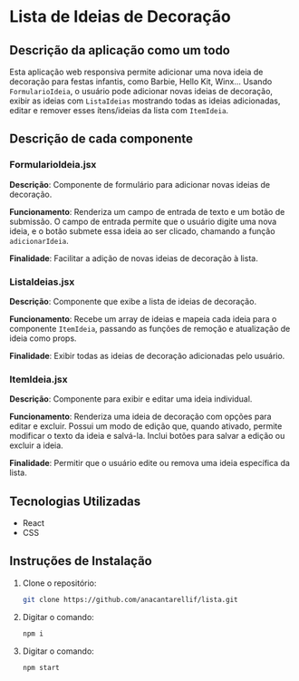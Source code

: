 # Lista de Ideias de Decoração

## Descrição da aplicação como um todo
Esta aplicação web responsiva permite adicionar uma nova ideia de decoração para festas infantis, como Barbie, Hello Kit, Winx... Usando `FormularioIdeia`, o usuário pode adicionar novas ideias de decoração, exibir as ideias com `ListaIdeias` mostrando todas as ideias adicionadas, editar e remover esses ítens/ideias da lista com `ItemIdeia`.

## Descrição de cada componente

### FormularioIdeia.jsx

**Descrição**: Componente de formulário para adicionar novas ideias de decoração.

**Funcionamento**: Renderiza um campo de entrada de texto e um botão de submissão. O campo de entrada permite que o usuário digite uma nova ideia, e o botão submete essa ideia ao ser clicado, chamando a função `adicionarIdeia`.

**Finalidade**: Facilitar a adição de novas ideias de decoração à lista.

### ListaIdeias.jsx

**Descrição**: Componente que exibe a lista de ideias de decoração.

**Funcionamento**: Recebe um array de ideias e mapeia cada ideia para o componente `ItemIdeia`, passando as funções de remoção e atualização de ideia como props.

**Finalidade**: Exibir todas as ideias de decoração adicionadas pelo usuário.

### ItemIdeia.jsx

**Descrição**: Componente para exibir e editar uma ideia individual.

**Funcionamento**: Renderiza uma ideia de decoração com opções para editar e excluir. Possui um modo de edição que, quando ativado, permite modificar o texto da ideia e salvá-la. Inclui botões para salvar a edição ou excluir a ideia.

**Finalidade**: Permitir que o usuário edite ou remova uma ideia específica da lista.

## Tecnologias Utilizadas
- React
- CSS

## Instruções de Instalação
1. Clone o repositório:
   ```bash
   git clone https://github.com/anacantarellif/lista.git

2. Digitar o comando:
   ```bash
   npm i

3. Digitar o comando:
   ```bash
   npm start
